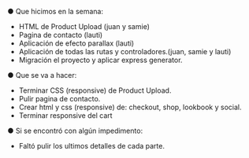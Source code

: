 ● Que hicimos en la semana:

- HTML de Product Upload (juan y samie)
- Pagina de contacto (lauti)
- Aplicación de efecto parallax (lauti)
- Aplicación de todas las rutas y controladores.(juan, samie y lauti)
- Migración el proyecto y aplicar express generator.

● Que se va a hacer:
- Terminar CSS (responsive) de Product Upload.
- Pulir pagina de contacto.
- Crear html y css (responsive) de: checkout, shop, lookbook y social.
- Terminar responsive del cart

● Si se encontró con algún impedimento: 
- Faltó pulir los ultimos detalles de cada parte.